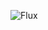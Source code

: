 ![Flux](https://github.com/yuankong666/Ultimate-RAT-Collection/assets/128066597/fa9e857c-13ab-4489-aaee-98eaac6c52bb)
